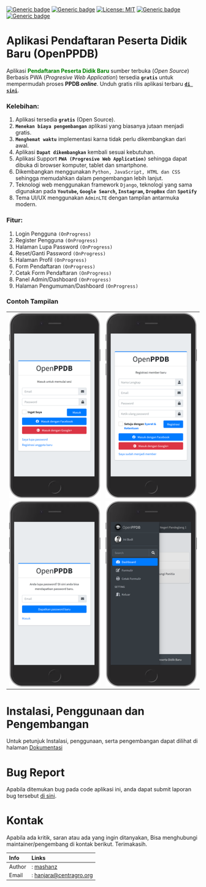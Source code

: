 [![Generic badge](https://img.shields.io/badge/Maintainer-mashanz-blue.svg)](https://github.com/mashanz/)
[![Generic badge](https://img.shields.io/badge/Copyright-2021-brightgreen.svg)](https://github.com/mashanz/)
[![License: MIT](https://img.shields.io/badge/License-MIT-yellow.svg)](https://opensource.org/licenses/MIT)
[![Generic badge](https://img.shields.io/badge/Open_Source-YES-blue.svg)](https://github.com/mashanz/)
[![Generic badge](https://img.shields.io/badge/Status_Rilis-DALAM_PENGEMBANGAN-red.svg)](https://github.com/mashanz/openppdb/releases)

# Aplikasi Pendaftaran Peserta Didik Baru (<b>OpenPPDB</b>)

Aplikasi <font color="green"><b>Pendaftaran Peserta Didik Baru</b></font> sumber terbuka (<i>Open Source</i>) Berbasis PWA (<i>Progresive Web Application</i>) tersedia <b>`gratis`</b> untuk mempermudah proses <b>PPDB <i>online</i></b>. Unduh gratis rilis aplikasi terbaru [<b>`di sini`</b>](https://github.com/mashanz/openppdb/releases).

### <b>Kelebihan</b>:
1. Aplikasi tersedia <b>`gratis`</b> (Open Source).
2. <b>`Menekan biaya pengembangan`</B> aplikasi yang biasanya jutaan menjadi gratis.
3. <b>`Menghemat waktu`</b> implementasi karna tidak perlu dikembangkan dari awal.
4. Aplikasi <b>`Dapat dikembangkan`</b> kembali sesuai kebutuhan.
5. Aplikasi Support <b>`PWA (Progresive Web Application)`</b> sehingga dapat dibuka di browser komputer, tablet dan smartphone.
6. Dikembangkan menggunakan `Python, JavaScript, HTML dan CSS` sehingga memudahkan dalam pengembangan lebih lanjut.
7. Teknologi web menggunakan framework `Django`, teknologi yang sama digunakan pada <b>`Youtube`, `Google Search`, `Instagram`, `DropBox`</b> dan <b>`Spotify`</b>
8. Tema UI/UX menggunakan `AdminLTE` dengan tampilan antarmuka modern.

### <b>Fitur</b>:
1. Login Pengguna `(OnProgress)`
2. Register Pengguna `(OnProgress)`
3. Halaman Lupa Password `(OnProgress)`
4. Reset/Ganti Password `(OnProgress)`
5. Halaman Profil `(OnProgress)`
6. Form Pendaftaran `(OnProgress)`
7. Cetak Form Pendaftaran `(OnProgress)`
8. Panel Admin/Dashboard `(OnProgress)`
9. Halaman Pengumuman/Dashboard `(OnProgress)`

### <b>Contoh Tampilan</b>
| | |
| :-: | :-: |
| ![login](./dokumentasi/login.png) | ![register](./dokumentasi/register.png) |
| ![email](./dokumentasi/email.png) | ![menu](./dokumentasi/menu.png) |

# Instalasi, Penggunaan dan Pengembangan
Untuk petunjuk Instalasi, penggunaan, serta pengembangan dapat dilihat di halaman
[Dokumentasi](https://github.com/mashanz/openppdb/wiki)

# Bug Report
Apabila ditemukan bug pada code aplikasi ini, anda dapat submit laporan bug tersebut [di sini](https://github.com/mashanz/openppdb/issues). 

# Kontak
Apabila ada kritik, saran atau ada yang ingin ditanyakan, Bisa menghubungi maintainer/pengembang di kontak berikut. Terimakasih.

| Info | Links |
| :- | :- |
| Author |: [mashanz](https://github.com/mashanz) |
| Email |: [hanjara@centragro.org](mailto:hanjara@centragro.org) |